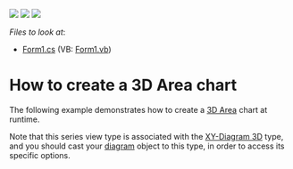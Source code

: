 <!-- default badges list -->
![](https://img.shields.io/endpoint?url=https://codecentral.devexpress.com/api/v1/VersionRange/128572988/12.1.5%2B)
[![](https://img.shields.io/badge/Open_in_DevExpress_Support_Center-FF7200?style=flat-square&logo=DevExpress&logoColor=white)](https://supportcenter.devexpress.com/ticket/details/E1019)
[![](https://img.shields.io/badge/📖_How_to_use_DevExpress_Examples-e9f6fc?style=flat-square)](https://docs.devexpress.com/GeneralInformation/403183)
<!-- default badges end -->
<!-- default file list -->
*Files to look at*:

* [Form1.cs](./CS/Series_3DAreaChart/Form1.cs) (VB: [Form1.vb](./VB/Series_3DAreaChart/Form1.vb))
<!-- default file list end -->
# How to create a 3D Area chart


<p>The following example demonstrates how to create a <a href="http://devexpress.com/Help/Content.aspx?help=XtraCharts&document=CustomDocument3304.htm">3D Area</a> chart at runtime.</p><p>Note that this series view type is associated with the <a href="http://devexpress.com/Help/Content.aspx?help=XtraCharts&document=CustomDocument5909.htm">XY-Diagram 3D</a> type, and you should cast your <a href="http://devexpress.com/Help/Content.aspx?help=XtraCharts&document=CustomDocument6017.htm">diagram</a> object to this type, in order to access its specific options.</p>

<br/>


